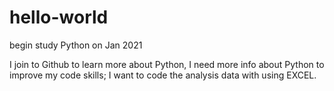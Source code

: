 # hello-world
begin study Python on Jan 2021

I join to Github to learn more about Python, I need more info about Python to improve my code skills;
I want to code the analysis data with using EXCEL.
